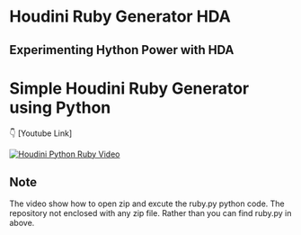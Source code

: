 #         Houdini Ruby Generator HDA 
##        Experimenting Hython Power with HDA



#          				Simple Houdini Ruby Generator using Python

 :point_down: [Youtube Link]
 
[![Houdini Python Ruby Video](https://img.youtube.com/vi/m3Q603iz1gI/0.jpg)](https://www.youtube.com/watch?v=m3Q603iz1gI&ab_channel=chandrakanth)
##  **Note**	

The video show how to open zip and excute the ruby.py python code. The repository not enclosed with any zip file. Rather than you can find ruby.py in above.

